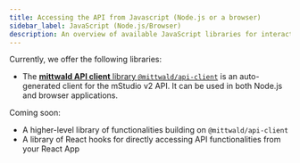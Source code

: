 ```yaml
---
title: Accessing the API from Javascript (Node.js or a browser)
sidebar_label: JavaScript (Node.js/Browser)
description: An overview of available JavaScript libraries for interacting with the mittwald API.
---
```


Currently, we offer the following libraries:

- The [**mittwald API client** library `@mittwald/api-client`](https://github.com/mittwald/api-client-js) is an auto-generated client for the mStudio v2 API. It can be used in both Node.js and browser applications.

Coming soon:

- A higher-level library of functionalities building on `@mittwald/api-client`
- A library of React hooks for directly accessing API functionalities from your React App
